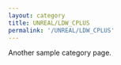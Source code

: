 ```yaml
---
layout: category
title: UNREAL/LDW_CPLUS
permalink: '/UNREAL/LDW_CPLUS'
---
```


Another sample category page.
